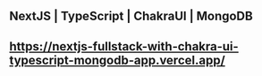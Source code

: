 ## NextJS | TypeScript | ChakraUI | MongoDB  


## https://nextjs-fullstack-with-chakra-ui-typescript-mongodb-app.vercel.app/
